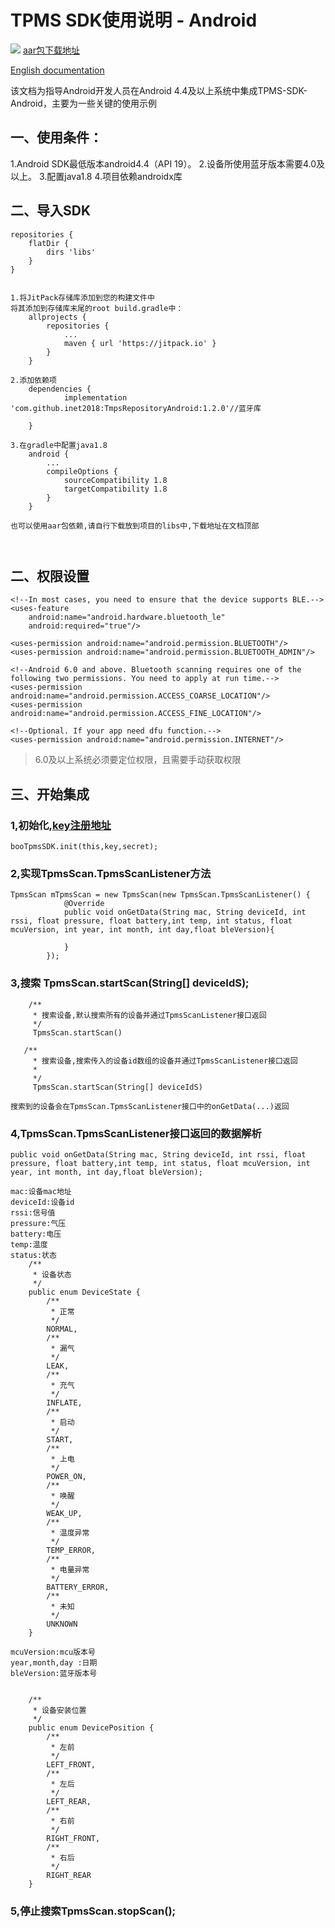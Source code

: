 
# TPMS SDK使用说明 - Android
[![](https://jitpack.io/v/inet2018/TmpsRepositoryAndroid.svg)](https://jitpack.io/#inet2018/TmpsRepositoryAndroid)
[aar包下载地址](https://github.com/inet2018/TmpsRepositoryAndroid/releases)

[English documentation](README.md)

该文档为指导Android开发人员在Android 4.4及以上系统中集成TPMS-SDK-Android，主要为一些关键的使用示例
## 一、使用条件：
1.Android SDK最低版本android4.4（API 19）。
2.设备所使用蓝牙版本需要4.0及以上。
3.配置java1.8
4.项目依赖androidx库

## 二、导入SDK


```
repositories {
    flatDir {
        dirs 'libs'
    }
}


1.将JitPack存储库添加到您的构建文件中
将其添加到存储库末尾的root build.gradle中：
	allprojects {
		repositories {
			...
			maven { url 'https://jitpack.io' }
		}
	}

2.添加依赖项
	dependencies {
	        implementation 'com.github.inet2018:TmpsRepositoryAndroid:1.2.0'//蓝牙库

	}

3.在gradle中配置java1.8
    android {
        ...
        compileOptions {
            sourceCompatibility 1.8
            targetCompatibility 1.8
        }
    }

也可以使用aar包依赖,请自行下载放到项目的libs中,下载地址在文档顶部



```

## 二、权限设置

```
<!--In most cases, you need to ensure that the device supports BLE.-->
<uses-feature
    android:name="android.hardware.bluetooth_le"
    android:required="true"/>

<uses-permission android:name="android.permission.BLUETOOTH"/>
<uses-permission android:name="android.permission.BLUETOOTH_ADMIN"/>

<!--Android 6.0 and above. Bluetooth scanning requires one of the following two permissions. You need to apply at run time.-->
<uses-permission android:name="android.permission.ACCESS_COARSE_LOCATION"/>
<uses-permission android:name="android.permission.ACCESS_FINE_LOCATION"/>

<!--Optional. If your app need dfu function.-->
<uses-permission android:name="android.permission.INTERNET"/>
```

>  6.0及以上系统必须要定位权限，且需要手动获取权限

## 三、开始集成



### 1,初始化,[key注册地址](http://sdk.aicare.net.cn/register)
```
booTpmsSDK.init(this,key,secret);
```

### 2,实现TpmsScan.TpmsScanListener方法
```
TpmsScan mTpmsScan = new TpmsScan(new TpmsScan.TpmsScanListener() {
            @Override
            public void onGetData(String mac, String deviceId, int rssi, float pressure, float battery,int temp, int status, float mcuVersion, int year, int month, int day,float bleVersion){

            }
        });
```
### 3,搜索 TpmsScan.startScan(String[] deviceIdS);
```
    /**
     * 搜索设备,默认搜索所有的设备并通过TpmsScanListener接口返回
     */
     TpmsScan.startScan()

   /**
     * 搜索设备,搜索传入的设备id数组的设备并通过TpmsScanListener接口返回
     *
     */
     TpmsScan.startScan(String[] deviceIdS)

搜索到的设备会在TpmsScan.TpmsScanListener接口中的onGetData(...)返回
```
### 4,TpmsScan.TpmsScanListener接口返回的数据解析
```
public void onGetData(String mac, String deviceId, int rssi, float pressure, float battery,int temp, int status, float mcuVersion, int year, int month, int day,float bleVersion);

mac:设备mac地址
deviceId:设备id
rssi:信号值
pressure:气压
battery:电压
temp:温度
status:状态
    /**
     * 设备状态
     */
    public enum DeviceState {
        /**
         * 正常
         */
        NORMAL,
        /**
         * 漏气
         */
        LEAK,
        /**
         * 充气
         */
        INFLATE,
        /**
         * 启动
         */
        START,
        /**
         * 上电
         */
        POWER_ON,
        /**
         * 唤醒
         */
        WEAK_UP,
        /**
         * 温度异常
         */
        TEMP_ERROR,
        /**
         * 电量异常
         */
        BATTERY_ERROR,
        /**
         * 未知
         */
        UNKNOWN
    }

mcuVersion:mcu版本号
year,month,day :日期
bleVersion:蓝牙版本号


    /**
     * 设备安装位置
     */
    public enum DevicePosition {
        /**
         * 左前
         */
        LEFT_FRONT,
        /**
         * 左后
         */
        LEFT_REAR,
        /**
         * 右前
         */
        RIGHT_FRONT,
        /**
         * 右后
         */
        RIGHT_REAR
    }

```
### 5,停止搜索TpmsScan.stopScan();
